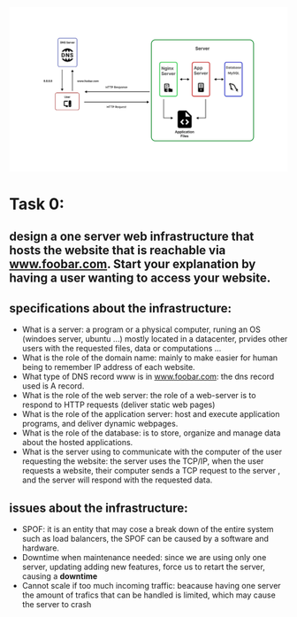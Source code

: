 ![Task 0](https://github.com/bouhvli/alx-system_engineering-devops/blob/b3935c9da4dafe5bc7163412d892aeea70c0a32e/0x09-web_infrastructure_design/tsak0.jpg)
# Task 0:
design a one server web infrastructure that hosts the website that is reachable via www.foobar.com. Start your explanation by having a user wanting to access your website.
---
## specifications about the infrastructure:
- What is a server: a program or a physical computer, runing an OS (windoes server, ubuntu ...) mostly located in a datacenter,
                      prvides other users with the requested files, data or computations ...
- What is the role of the domain name: mainly to make easier for human being to remember IP address of each website.
- What type of DNS record www is in www.foobar.com: the dns record used is A record.
- What is the role of the web server: the role of a web-server is to respond to HTTP requests (deliver static web pages)
- What is the role of the application server: host and execute application programs, and deliver dynamic webpages.
- What is the role of the database: is to store, organize and manage data about the hosted applications.
- What is the server using to communicate with the computer of the user requesting the website: the server uses the TCP/IP, when the user requests a website, their computer
                      sends a TCP request to the server , and the server will respond with the requested data.
## issues about the infrastructure:
- SPOF: it is an entity that may cose a break down of the entire system such as load balancers, the SPOF can be caused by a software and hardware.
- Downtime when maintenance needed: since we are using only one server, updating adding new features, force us to retart the server, causing a **downtime**
- Cannot scale if too much incoming traffic: beacause having one server the amount of trafics that can be handled is limited, which may cause the server to crash
